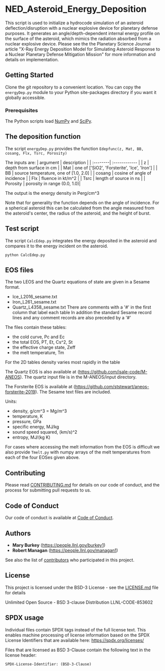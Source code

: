 # NED_Asteroid_Energy_Deposition

This script is used to initialize a hydrocode simulation of an asteroid deflection/disruption with a nuclear explosive device for planetary defense purposes. It generates an angle/depth-dependent internal energy profile on the surface of the asteroid, which mimics the radiation absorbed from a nuclear explosive device. Please see the the Planetary Science Journal article "X-Ray Energy Deposition Model for Simulating Asteroid Response to a Nuclear Planetary Defense Mitigation Mission" for more information and details on implementation. 

## Getting Started

Clone the git repository to a convenient location. You can copy the ``energyDep.py`` module to your Python site-packages directory if you want it globally accessible.

### Prerequisites

The Python scripts load [NumPy](https://numpy.org) and [SciPy](https://www.scipy.org).

## The deposition function

The script ``energyDep.py`` provides the function ``Edepfunc(z, Mat, BB, cosang, Flx, Tsrc, Porosity)``

The inputs are:
| argument | description   |
| :--------| :------------ |
| z        | depth from surface in cm |
| Mat      | one of ['SiO2', 'Forsterite', 'Ice', 'Iron'] |
| BB       | source temperature, one of [1.0, 2.0] |
| cosang   | cosine of angle of incidence  |
| Flx      | fluence in kt/m^2  |
| Tsrc     | length of source in ns |
| Porosity | porosity in range (0.0, 1.0)|

The output is the energy density in Perg/cm^3

Note that for generality the function depends on the angle of incidence. 
For a spherical asteroid this can be calculated from the angle measured from the asteroid's center, the radius of the asteroid, and the height of burst.

## Test script

The script ``CalcEdep.py`` integrates the energy deposited in the asteroid and compares it to the energy incident on the asteroid. 

```
python CalcEdep.py
```
## EOS files

The two LEOS  and the Quartz equations of state are given in a Sesame format.
- Ice_L2016_sesame.txt
- Iron_L261_sesame.txt
- Quartz_L4358_sesame.txt
There are comments with a '#' in the first column that label each table
In addition the standard Sesame record lines and any comment records are also preceded by a '#'

The files contain these tables:
- the cold curve, Pc and Ec
- the total EOS, PT, Et, Cs^2, St
- the effective charge state, Zeff
- the melt temperature, Tm

For the 2D tables density varies most rapidly in the table

The Quartz EOS is also available at (https://github.com/isale-code/M-ANEOS). The quartz input file is in the M-ANEOS/input directory. 

The Forsterite EOS is available at (https://github.com/ststewart/aneos-forsterite-2019). The Sesame text files are included.

Units:
- density, g/cm^3 = Mg/m^3
- temperature, K
- pressure, GPa
- specific energy, MJ/kg
- sound speed squared, (km/s)^2
- entropy, MJ/(kg K)

For cases where accessing the melt information from the EOS is difficult we also provide ``Tmelt.py`` with numpy arrays of the melt temperatures from each of the four EOSes given above.

## Contributing

Please read [CONTRIBUTING.md](CONTRIBUTING.md) for details on our code of conduct, and the process for submitting pull requests to us.

## Code of Conduct

Our code of conduct is available at [Code of Conduct](CODE_OF_CONDUCT.md).

## Authors

- **Mary Burkey**  (https://people.llnl.gov/burkey1)
- **Robert Managan**  (https://people.llnl.gov/managan1)

See also the list of [contributors](CONTRIBUTING.md) who participated in this project.

## License

This project is licensed under the BSD-3 License - see the [LICENSE.md](LICENSE.md) file for details

Unlimited Open Source - BSD 3-clause Distribution LLNL-CODE-853602

## SPDX usage

Individual files contain SPDX tags instead of the full license text.
This enables machine processing of license information based on the SPDX
License Identifiers that are available here: https://spdx.org/licenses/

Files that are licensed as BSD 3-Clause contain the following
text in the license header:

    SPDX-License-Identifier: (BSD-3-Clause)



